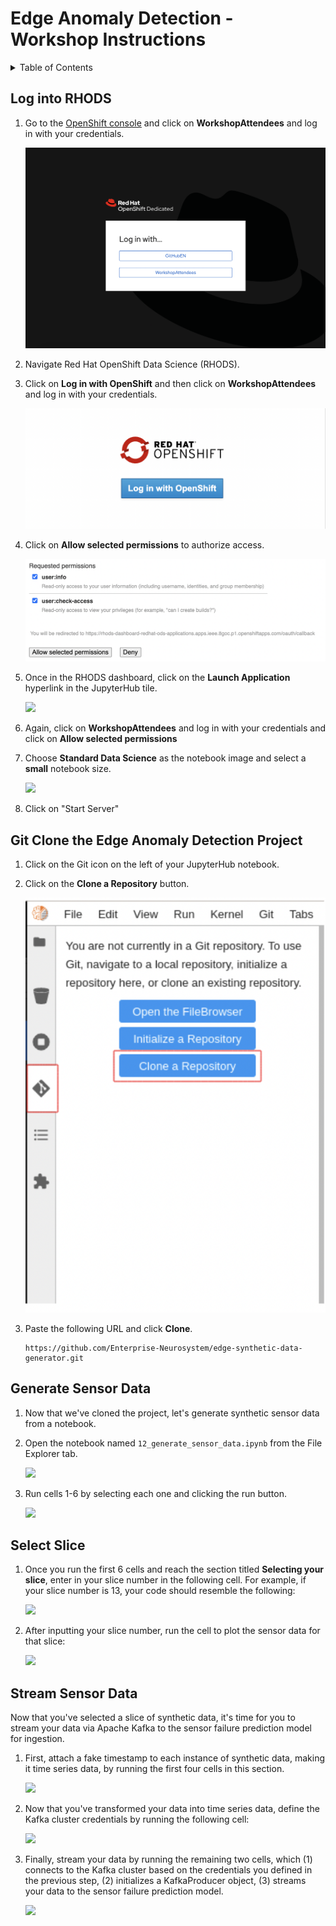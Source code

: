 # Edge Anomaly Detection - Workshop Instructions
<details>
<summary>Table of Contents</summary>
<p>

* [Log into RHODS](#logging-into-rhods)
* [Git Clone the Edge Anomaly Detection Project](#git-clone-the-edge-anomaly-detection-project)
* [Generate Sensor Data](#generate-sensor-data)
* [Select Slice](#select-slice)
* [Stream Sensor Data](#stream-sensor-data)

</p>
</details>

## Log into RHODS

1. Go to the [OpenShift console](https://console-openshift-console.apps.ieee.8goc.p1.openshiftapps.com/) and click on **WorkshopAttendees** and log in with your credentials.

    ![](/workshop/images/workshop_attendees.png)

2. Navigate Red Hat OpenShift Data Science (RHODS).

3. Click on **Log in with OpenShift** and then click on **WorkshopAttendees** and log in with your credentials.

    ![](/workshop/images/openshift_login.png)

4. Click on **Allow selected permissions** to authorize access. 

    ![](/workshop/images/authorize_access.png)

5. Once in the RHODS dashboard, click on the **Launch Application** hyperlink in the JupyterHub tile.

    ![](/workshop/images/rhods_jupyterhub.png)

6. Again, click on **WorkshopAttendees** and log in with your credentials and click on **Allow selected permissions**

6. Choose **Standard Data Science** as the notebook image and select a **small** notebook size.

    ![](/workshop/images/jupyterhub_nb.png)

7. Click on "Start Server"

## Git Clone the Edge Anomaly Detection Project 
1. Click on the Git icon on the left of your JupyterHub notebook. 

2. Click on the **Clone a Repository** button.

    ![](/workshop/images/git_clone.png)

3. Paste the following URL and click **Clone**.
 
    ```
    https://github.com/Enterprise-Neurosystem/edge-synthetic-data-generator.git
    ```
## Generate Sensor Data

1. Now that we've cloned the project, let's generate synthetic sensor data from a notebook. 

2. Open the notebook named `12_generate_sensor_data.ipynb` from the File Explorer tab. 

    ![](/workshop/images/generate_sensor_data.png)

3.  Run cells 1-6 by selecting each one and clicking the run button. 

    ![](/workshop/images/run_cells.png)

## Select Slice

1. Once you run the first 6 cells and reach the section titled **Selecting your slice**, enter in your slice number in the following cell. For example, if your slice number is 13, your code should resemble the following:

    ![](/workshop/images/select_slice.png)

2. After inputting your slice number, run the cell to plot the sensor data for that slice:

    ![](/workshop/images/slice_13_plot.png)

## Stream Sensor Data
Now that you've selected a slice of synthetic data, it's time for you to stream your data via Apache Kafka to the sensor failure prediction model for ingestion. 

1. First, attach a fake timestamp to each instance of synthetic data, making it time series data, by running the first four cells in this section. 

    ![](/workshop/images/streaming_sensor_data.png)

2. Now that you've transformed your data into time series data, define the Kafka cluster credentials by running the following cell:
  
    ![](/workshop/images/kafka_connect.png)

3. Finally, stream your data by running the remaining two cells, which (1) connects to the Kafka cluster based on the credentials you defined in the previous step, (2) initializes a KafkaProducer object, (3) streams your data to the sensor failure prediction model.

    ![](/workshop/images/produce_data.png)










